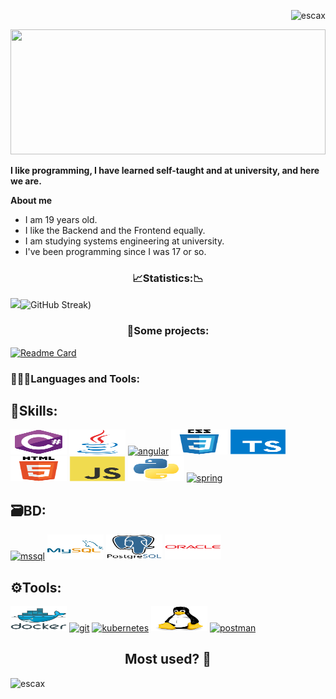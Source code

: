 
<p align="right"> <img src="https://komarev.com/ghpvc/?username=escax&label=Profile%20views&color=430fff&style=plastic" alt="escax" /> </p>
<img src="https://media.tenor.com/zzntm2_9B3gAAAAC/hacker.gif" height="200" width="100%"/>

**I like programming, I have learned self-taught and at university, and here we are.**

**About me**


- I am 19 years old.
- I like the Backend and the Frontend equally.
- I am studying systems engineering at university.
- I've been programming since I was 17 or so.
  
<h3 align="center">📈Statistics:📉</h3>

<p aling="left"><img height="50%" width="auto" src ="https://github-readme-stats.vercel.app/api?username=escax&theme=shadow_blue&show_icons=true&hide_border=true&card_width=300"><img height="50%" width="auto" src ="https://github-readme-streak-stats.herokuapp.com?user=Escax&theme=shadow-blue&hide_border=true&date_format=M%20j%5B%2C%20Y%5D&mode=weekly&card_width=400" alt="GitHub Streak)"></p>

<h3 align="center">🔧Some projects:</h3>

[![Readme Card](https://github-readme-stats.vercel.app/api/pin/?username=Escax&repo=Crud2_ApiRest_Spring-Boot&show_owner=true&theme=github_dark)](https://github.com/anuraghazra/github-readme-stats)


<h3 align="left">🧑🏽‍💻Languages and Tools:</h3>
<h2 align="left">🧠Skills:</h2>
<p aling="center"> 
<a href="#"><img src="https://raw.githubusercontent.com/devicons/devicon/master/icons/csharp/csharp-original.svg" alt="csharp" width="90" height="40"/><a/>
<a href="#"><img src="https://raw.githubusercontent.com/devicons/devicon/master/icons/java/java-original.svg" alt="java" width="90" height="40"/><a/>
<a href="#"><img src="https://angular.io/assets/images/logos/angular/angular.svg" alt="angular" width="90" height="40"/><a/>
<a href="#"><img src="https://raw.githubusercontent.com/devicons/devicon/master/icons/css3/css3-original-wordmark.svg" alt="css3" width="90" height="40"/><a/>
<a href="#"><img src="https://raw.githubusercontent.com/devicons/devicon/master/icons/typescript/typescript-original.svg" alt="typescript" width="90" height="40"/><a/>
<a href="#"><img src="https://raw.githubusercontent.com/devicons/devicon/master/icons/html5/html5-original-wordmark.svg" alt="html5" width="90" height="40"/><a/>
<a href="#"><img src="https://raw.githubusercontent.com/devicons/devicon/master/icons/javascript/javascript-original.svg" alt="javascript" width="90" height="40"/></a>
<a href="#"><img src="https://raw.githubusercontent.com/devicons/devicon/master/icons/python/python-original.svg" alt="python" width="90" height="40"/></a>
<a href="#"><img src="https://www.vectorlogo.zone/logos/springio/springio-icon.svg" alt="spring" width="40" height="40"/><a/>

</p>

<h2 align="left">🗃️BD:</h2>
<a href="#"><img src="https://www.svgrepo.com/show/303229/microsoft-sql-server-logo.svg" alt="mssql" width="90" height="40"/><a/>
<a href="#"><img src="https://raw.githubusercontent.com/devicons/devicon/master/icons/mysql/mysql-original-wordmark.svg" alt="mysql" width="90" height="40"/><a/>
<a href="#"><img src="https://raw.githubusercontent.com/devicons/devicon/master/icons/postgresql/postgresql-original-wordmark.svg" alt="postgresql" width="90" height="40"/><a/>
<a href="#"><img src="https://raw.githubusercontent.com/devicons/devicon/master/icons/oracle/oracle-original.svg" alt="oracle" width="90" height="40"/><a/>

<h2 align="left">⚙️Tools:</h2>
<a href="#"><img src="https://raw.githubusercontent.com/devicons/devicon/master/icons/docker/docker-original-wordmark.svg" alt="docker" width="90" height="40"/></a>
<a href="#"><img src="https://www.vectorlogo.zone/logos/git-scm/git-scm-icon.svg" alt="git" width="90" height="40"/></a>
<a href="#"><img src="https://www.vectorlogo.zone/logos/kubernetes/kubernetes-icon.svg" alt="kubernetes" width="90" height="40"/></a>
<a href="#"><img src="https://raw.githubusercontent.com/devicons/devicon/master/icons/linux/linux-original.svg" alt="linux" width="90" height="40"/></a>
<a href="#"><img src="https://www.vectorlogo.zone/logos/getpostman/getpostman-icon.svg" alt="postman" width="50" height="40"/></a> 

<h2 align="center">Most used? 🤔</h2>
<img align="rigth" src="https://github-readme-stats.vercel.app/api/top-langs?username=escax&show_icons=true&theme=onedark&title_color=006eff&text_color=ffffff&locale=en&layout=compact" alt="escax" />

